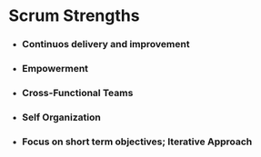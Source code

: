 # Scrum Strengths

* ### Continuos delivery and improvement

* ### Empowerment

* ### Cross-Functional Teams

* ### Self Organization

* ### Focus on short term objectives; Iterative Approach





